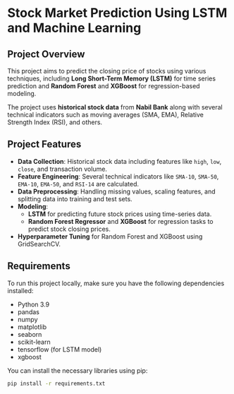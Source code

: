 # Stock Market Prediction Using LSTM and Machine Learning

## Project Overview
This project aims to predict the closing price of stocks using various techniques, including **Long Short-Term Memory (LSTM)** for time series prediction and **Random Forest** and **XGBoost** for regression-based modeling.

The project uses **historical stock data** from **Nabil Bank** along with several technical indicators such as moving averages (SMA, EMA), Relative Strength Index (RSI), and others.

## Project Features
- **Data Collection**: Historical stock data including features like `high`, `low`, `close`, and transaction volume.
- **Feature Engineering**: Several technical indicators like `SMA-10`, `SMA-50`, `EMA-10`, `EMA-50`, and `RSI-14` are calculated.
- **Data Preprocessing**: Handling missing values, scaling features, and splitting data into training and test sets.
- **Modeling**:
  - **LSTM** for predicting future stock prices using time-series data.
  - **Random Forest Regressor** and **XGBoost** for regression tasks to predict stock closing prices.
- **Hyperparameter Tuning** for Random Forest and XGBoost using GridSearchCV.
  
## Requirements
To run this project locally, make sure you have the following dependencies installed:

- Python 3.9
- pandas
- numpy
- matplotlib
- seaborn
- scikit-learn
- tensorflow (for LSTM model)
- xgboost

You can install the necessary libraries using pip:

```bash
pip install -r requirements.txt
